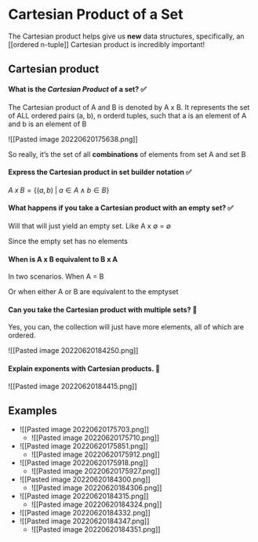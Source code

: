 # Cartesian Product of a Set

The Cartesian product helps give us **new** data structures, specifically, an [[ordered n-tuple]]
Cartesian product is incredibly important!


## Cartesian product

#### What is the ***Cartesian Product*** of a set? ✅

The Cartesian product of A and B is denoted by A x B. It represents the set of ALL ordered pairs (a, b), n orderd tuples, such that a is an element of A and b is an element of B

![[Pasted image 20220620175638.png]]

So really, it’s the set of all **combinations** of elements from set A and set B


#### Express the Cartesian product in set builder notation ✅

$A \;x\; B = \{(a, b) \; | \; a \in A \land b \in B\}$

#### What happens if you take a Cartesian product with an empty set?  ✅
Will that will just yield an empty set. 
Like 
A x $\emptyset$ = $\emptyset$

Since the empty set has no elements

#### When is A x B equivalent to B x A

In two scenarios. When A = B

Or when either A or B are equivalent to the emptyset




#### Can you take the Cartesian product with multiple sets? 📗

Yes, you can, the collection will just have more elements, all of which are ordered. 

![[Pasted image 20220620184250.png]]


#### Explain exponents with Cartesian products. 🔴
![[Pasted image 20220620184415.png]]


## Examples
- ![[Pasted image 20220620175703.png]]
	- ![[Pasted image 20220620175710.png]]
- ![[Pasted image 20220620175851.png]]
	- ![[Pasted image 20220620175912.png]]
- ![[Pasted image 20220620175918.png]]
	- ![[Pasted image 20220620175927.png]]
- ![[Pasted image 20220620184300.png]]
	- ![[Pasted image 20220620184306.png]]
- ![[Pasted image 20220620184315.png]]
	- ![[Pasted image 20220620184324.png]]
- ![[Pasted image 20220620184332.png]]
- ![[Pasted image 20220620184347.png]]
	- ![[Pasted image 20220620184351.png]]
